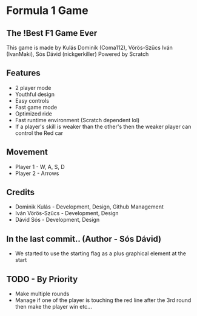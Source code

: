 # Formula 1 Game
## The !Best F1 Game Ever

This game is made by Kulás Dominik (Coma112), Vörös-Szűcs Iván (IvanMaki), Sós Dávid (nickgerkiller)
Powered by Scratch

## Features

- 2 player mode
- Youthful design
- Easy controls
- Fast game mode
- Optimized ride
- Fast runtime environment (Scratch dependent lol)
- If a player's skill is weaker than the other's then the weaker player can control the Red car

## Movement

- Player 1 - W, A, S, D
- Player 2 - Arrows

## Credits

- Dominik Kulás - Development, Design, Github Management
- Iván Vörös-Szűcs - Development, Design
- Dávid Sós - Development, Design

## In the last commit.. (Author - Sós Dávid)
- We started to use the starting flag as a plus graphical element at the start

## TODO - By Priority

- Make multiple rounds
- Manage if one of the player is touching the red line after the 3rd round then make the player win etc...
